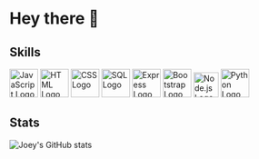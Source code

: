 # Hey there 👋

## Skills

<p align="left">
  <a href="https://www.javascript.com/"><img src="https://upload.wikimedia.org/wikipedia/commons/6/6a/JavaScript-logo.png" width="50" alt="JavaScript Logo" /></a>
  <a href="https://html.com/"><img src="https://cdn-icons-png.flaticon.com/512/732/732212.png?w=360" width="50" alt="HTML Logo" /></a>
  <a href="https://www.w3schools.com/css/"><img src="https://cdn4.iconfinder.com/data/icons/social-media-logos-6/512/121-css3-512.png" width="50" alt="CSS Logo" /></a>
  <a href="https://www.mysql.com/"><img src="https://www.freepnglogos.com/uploads/logo-mysql-png/logo-mysql-mysql-logo-png-images-are-download-crazypng-21.png" width="50" alt="SQL Logo" /></a>
  <a href="https://expressjs.com/"><img src="https://assets.website-files.com/61ca3f775a79ec5f87fcf937/6202fcdee5ee8636a145a41b_1234.png" width="50" alt="Express Logo" /></a>
  <a href="https://getbootstrap.com/"><img src="https://avatars.githubusercontent.com/u/2918581?s=280&v=4" width="50" alt="Bootstrap Logo" /></a>
  <a href="https://nodejs.org/"><img src="https://the-guild.dev/blog-assets/nodejs-esm/nodejs_logo.png" width="44" alt="Node.js Logo" /></a>
  <a href="https://www.python.org/"><img src="https://o.remove.bg/downloads/9b058b44-4156-4b8c-92b9-46d2b2094483/DF3DpXUW_400x400-removebg-preview.png" width="50" alt="Python Logo" /></a>
</p>

## Stats

![Joey's GitHub stats](https://github-readme-stats.vercel.app/api?username=eccclesiastes&include_all_commits=true)
